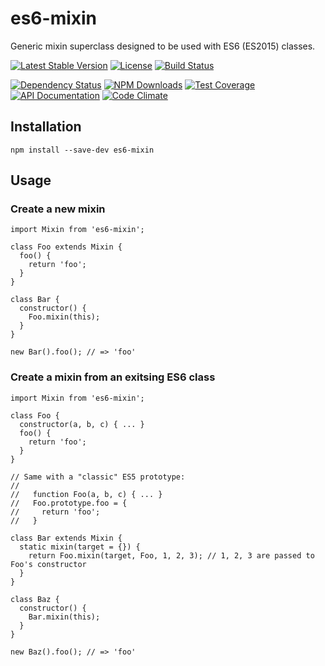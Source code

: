 es6-mixin
=========

Generic mixin superclass designed to be used with ES6 (ES2015) classes.

[![Latest Stable Version](https://img.shields.io/npm/v/es6-mixin.svg)](https://www.npmjs.com/package/es6-mixin)
[![License](https://img.shields.io/npm/l/es6-mixin.svg)](https://www.npmjs.com/package/es6-mixin)
[![Build Status](https://img.shields.io/travis/amercier/node-es6-mixin/master.svg)](https://travis-ci.org/amercier/node-es6-mixin)

[![Dependency Status](http://img.shields.io/gemnasium/amercier/node-es6-mixin.svg)](https://gemnasium.com/amercier/node-es6-mixin)
[![NPM Downloads](https://img.shields.io/npm/dm/es6-mixin.svg)](https://www.npmjs.com/package/es6-mixin)
[![Test Coverage](https://img.shields.io/codecov/c/github/amercier/node-es6-mixin/master.svg)](https://codecov.io/github/amercier/node-es6-mixin?branch=master)
[![API Documentation](https://doc.esdoc.org/github.com/amercier/node-es6-mixin/badge.svg)](https://doc.esdoc.org/github.com/amercier/node-es6-mixin/)
[![Code Climate](https://img.shields.io/codeclimate/github/amercier/node-es6-mixin.svg)](https://codeclimate.com/github/amercier/node-es6-mixin)

Installation
------------

    npm install --save-dev es6-mixin

Usage
-----

### Create a new mixin

    import Mixin from 'es6-mixin';

    class Foo extends Mixin {
      foo() {
        return 'foo';
      }
    }

    class Bar {
      constructor() {
        Foo.mixin(this);
      }
    }

    new Bar().foo(); // => 'foo'

### Create a mixin from an exitsing ES6 class

    import Mixin from 'es6-mixin';

    class Foo {
      constructor(a, b, c) { ... }
      foo() {
        return 'foo';
      }
    }

    // Same with a "classic" ES5 prototype:
    //
    //   function Foo(a, b, c) { ... }
    //   Foo.prototype.foo = {
    //     return 'foo';
    //   }

    class Bar extends Mixin {
      static mixin(target = {}) {
        return Foo.mixin(target, Foo, 1, 2, 3); // 1, 2, 3 are passed to Foo's constructor
      }
    }

    class Baz {
      constructor() {
        Bar.mixin(this);
      }
    }

    new Baz().foo(); // => 'foo'
